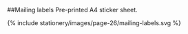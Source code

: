##Mailing labels
Pre-printed A4 sticker sheet.

{% include stationery/images/page-26/mailing-labels.svg %}